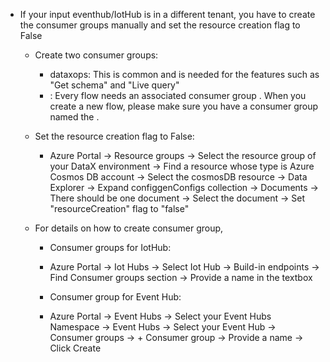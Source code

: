 
 - If your input eventhub/IotHub is in a different tenant, you have to create the consumer groups manually and set the resource creation flag to False
	- Create two consumer groups: 
		- dataxops: This is common and is needed for the features such as "Get schema" and "Live query"
		- <flowname>: Every flow needs an associated consumer group . When you create a new flow, please make sure you have a consumer group named the <flowname>.
		
	- Set the resource creation flag to False:
		- Azure Portal -> Resource groups -> Select the resource group of your DataX environment -> Find a resource whose type is Azure Cosmos DB account -> Select the cosmosDB resource -> Data Explorer -> Expand configgenConfigs collection -> Documents -> There should be one document -> Select the document -> Set "resourceCreation" flag to "false"
		
	
	- For details on how to create consumer group,
		- Consumer groups for IotHub: 
		- Azure Portal -> Iot Hubs -> Select Iot Hub -> Build-in endpoints -> Find Consumer groups section -> Provide a name in the textbox
		
		
		- Consumer group for Event Hub: 
		- Azure Portal -> Event Hubs -> Select your Event Hubs Namespace -> Event Hubs -> Select your Event Hub -> Consumer groups -> + Consumer group -> Provide a name -> Click Create
		
		
